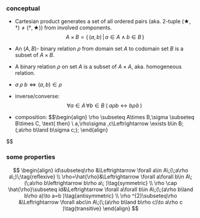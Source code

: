 ### conceptual
- Cartesian product generates a set of all ordered pairs (aka. 2-tuple $(\bigstar,\dagger)\neq(\dagger,\bigstar)$) from involved components.$$
A\times B=\{\,(a,b)\,|\,a\in A\land b\in B\,\} 
$$

- An $(A,B)$- binary relation $\rho$ from domain set $A$ to codomain set $B$ is a subset of $A\times B$. 
- A binary relation $\rho$ on set $A$ is a subset of $A\times A$, aka. homogeneous relation.
- $a\;\rho \;b\Leftrightarrow(a,b)\in\rho$
- inverse/converse: $$\forall a\in A\,\forall b\in B\;(\;a\rho b\leftrightarrow b\hat{\rho}a\;)\;$$
- composition: $$\begin{align}
\rho \subseteq A\times B,\sigma \subseteq B\times C, \text{ then} \\
a\,\rho\sigma \,c\Leftrightarrow \exists b\in B\;(\;a\rho b\land b\sigma c\;)\;
\end{align}

$$

### some properties
$$
\begin{align}
id\subseteq\rho &\Leftrightarrow  \forall a\in A\;(\;a\rho a\;)\;\tag{reflexive} \\
\rho=\hat{\rho}&\Leftrightarrow \forall a\forall b\in A\;(\;a\rho b\leftrightarrow b\rho a\; )\tag{symmetric} \\
\rho \cap \hat{\rho}\subseteq id&\Leftrightarrow \forall a\forall b\in A\;(\;(a\rho b\land b\rho a)\to a=b )\tag{antisymmetric} \\
\rho ^{2}\subseteq\rho &\Leftrightarrow \forall abc\in A\;(\;(a\rho b\land b\rho c)\to a\rho c )\tag{transitive}
\end{align}
$$